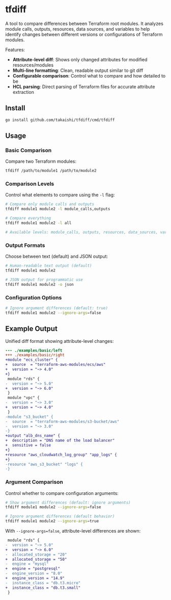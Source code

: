 # tfdiff

A tool to compare differences between Terraform root modules. It analyzes module calls, outputs, resources, data sources, and variables to help identify changes between different versions or configurations of Terraform modules.

Features:
- **Attribute-level diff**: Shows only changed attributes for modified resources/modules
- **Multi-line formatting**: Clean, readable output similar to git diff
- **Configurable comparison**: Control what to compare and how detailed to be
- **HCL parsing**: Direct parsing of Terraform files for accurate attribute extraction

## Install

```bash
go install github.com/takaishi/tfdiff/cmd/tfdiff
```

## Usage

### Basic Comparison

Compare two Terraform modules:

```bash
tfdiff /path/to/module1 /path/to/module2
```

### Comparison Levels

Control what elements to compare using the `-l` flag:

```bash
# Compare only module calls and outputs
tfdiff module1 module2 -l module_calls,outputs

# Compare everything
tfdiff module1 module2 -l all

# Available levels: module_calls, outputs, resources, data_sources, variables, all
```

### Output Formats

Choose between text (default) and JSON output:

```bash
# Human-readable text output (default)
tfdiff module1 module2

# JSON output for programmatic use
tfdiff module1 module2 -o json
```

### Configuration Options

```bash
# Ignore argument differences (default: true)
tfdiff module1 module2 --ignore-args=false
```

## Example Output

Unified diff format showing attribute-level changes:

```diff
--- ./examples/basic/left
+++ ./examples/basic/right
+module "ecs_cluster" {
+  source  = "terraform-aws-modules/ecs/aws"
+  version = "~> 4.0"
+}
 module "rds" {
-  version = "~> 5.0"
+  version = "~> 6.0"
 }
 module "vpc" {
-  version = "~> 3.0"
+  version = "~> 4.0"
 }
-module "s3_bucket" {
-  source  = "terraform-aws-modules/s3-bucket/aws"
-  version = "~> 3.0"
-}
+output "alb_dns_name" {
+  description = "DNS name of the load balancer"
+  sensitive = false
+}
+resource "aws_cloudwatch_log_group" "app_logs" {
+}
-resource "aws_s3_bucket" "logs" {
-}
```

### Argument Comparison

Control whether to compare configuration arguments:

```bash
# Show argument differences (default: ignore arguments)
tfdiff module1 module2 --ignore-args=false

# Ignore argument differences (default behavior)
tfdiff module1 module2 --ignore-args=true
```

With `--ignore-args=false`, attribute-level differences are shown:

```diff
 module "rds" {
-  version = "~> 5.0"
+  version = "~> 6.0"
-  allocated_storage = "20"
+  allocated_storage = "50"
-  engine = "mysql"
+  engine = "postgresql"
-  engine_version = "8.0"
+  engine_version = "14.9"
-  instance_class = "db.t3.micro"
+  instance_class = "db.t3.small"
 }
```
